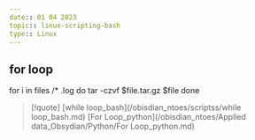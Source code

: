 ```yaml
---
date:: 01 04 2023
topic:: linux-scripting-bash 
type:: Linux
---
```

## for loop
for i in files /* .log
do
	tar -czvf $file.tar.gz $file
done
>[!quote] [while loop_bash](/obisdian_ntoes/scriptss/while loop_bash.md) [For Loop_python](/obisdian_ntoes/Applied data_Obsydian/Python/For Loop_python.md)